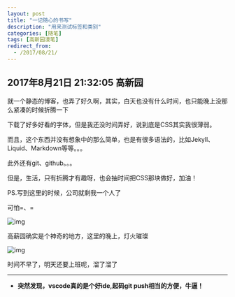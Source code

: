 ```yaml
---
layout: post
title: "一记随心的书写"
description: "用来测试标签和类别"
categories: [随笔]
tags: [高新园漫笔]
redirect_from:
  - /2017/08/21/
---
```


## 2017年8月21日 21:32:05 高新园

就一个静态的博客，也弄了好久啊，其实，白天也没有什么时间，也只能晚上没那么紧凑的时候折腾一下



下载了好多好看的字体，但是我还没时间弄好，说到底是CSS其实我很薄弱。



而且，这个东西并没有想象中的那么简单，也是有很多语法的，比如Jekyll、Liquid、Markdown等等。。。


此外还有git、github。。。


但是，生活，只有折腾才有趣呀，也会抽时间把CSS那块做好，加油！


PS.写到这里的时候，公司就剩我一个人了

可怕=、=

![img](/blog/images/IMG_20170821_214045.jpg)








高薪园确实是个神奇的地方，这里的晚上，灯火璀璨

![img](/blog/images/IMG_20170806_193545.jpg)





时间不早了，明天还要上班呢，溜了溜了

------------------

- **突然发现，vscode真的是个好ide,起码git push相当的方便，牛逼！**